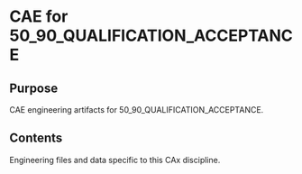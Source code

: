 # CAE for 50_90_QUALIFICATION_ACCEPTANCE

## Purpose
CAE engineering artifacts for 50_90_QUALIFICATION_ACCEPTANCE.

## Contents
Engineering files and data specific to this CAx discipline.
